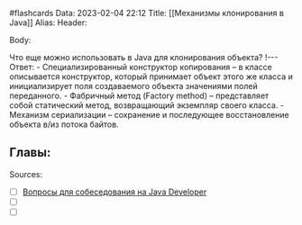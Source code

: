 #flashcards
Data: 2023-02-04 22:12
Title: [[Механизмы клонирования в Java]]
Alias:
Header:



Body:


Что еще можно использовать в Java для клонирования объекта?
!---
Ответ:
	- Специализированный конструктор копирования – в классе описывается конструктор, который принимает объект этого же класса и инициализирует поля создаваемого объекта значениями полей переданного.
	- Фабричный метод (Factory method) – представляет собой статический метод, возвращающий экземпляр своего класса.
	- Механизм сериализации – сохранение и последующее восстановление объекта в/из потока байтов.




Главы:
-


Sources:
- [ ] [Вопросы для собеседования на Java Developer](https://github.com/enhorse/java-interview/blob/master/README.md#%D0%9E%D0%9E%D0%9F)
- [ ] []()
- [ ] []()
